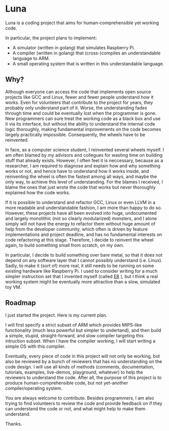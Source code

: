 # Luna

Luna is a coding project that aims for human-comprehensible yet
working code.

In particular, the project plans to implement:

- A simulator (written in golang) that simulates Raspberry Pi.
- A compiler (written in golang) that (cross-)compiles an
  understandable language to ARM.
- A small operating system that is written in this understandable
  language.

## Why?

Although everyone can access the code that implements open source
projects like GCC and Linux, fewer and fewer people understand how it
works. Even for volunteers that contribute to the project for years,
they probably only understand part of it. Worse, the understanding
fades through time and could be eventually lost when the programmer is
gone. New programmers can sure treat the working code as a black box
and use it via its interface, but without the ability to understand
the internal code logic thoroughly, making fundamental improvements on
the code becomes largely practically impossible. Consequently, the
wheels have to be reinvented.

In face, as a computer science student, I reinvented several wheels
myself. I am often blamed by my advisors and collegues for wasting
time on building stuff that already exists. However, I often feel it
is neccessary, because as a researcher, I am required to diagnose and
explain how and why something works or not, and hence have to
understand how it works inside, and reinventing the wheel is often the
fastest among all ways, and maybe the only way, to achieve this
level of understanding. For the blames I received, I blame the ones
that just wrote the code that works but never thoroughly explained how
the code works.

If it is possible to understand and refactor GCC, Linux or even LLVM
in a more readable and understandable fashion, I am more than happy to
do so. However, these projects have all been evolved into huge,
undocumented and largely monolithic (not so clearly modularized)
monsters, and I alone simply will not have the energy to refactor them
without huge amount of help from the developer community, which often
is driven by feature implementations and project deadline, and has no
fundamental interests on code refactoring at this stage. Therefore, I
decide to reinvent the wheel again, to build something small from
scratch, on my own.

In particular, I decide to build something over bare metal, so that it
does not depend on any software layer that I cannot possibly
understand (i.e. Linux). Sadly, to make it (sort of) more real, it
still needs to be running on some existing hardware like Raspberry Pi.
I used to consider writing for a much simpler instruction set that I
invented myself (called [E8](http://e8vm.net) ), but I think a real
working system might be eventually more attractive than a slow,
simulated toy VM.

## Roadmap

I just started the project. Here is my current plan.

I will first specify a strict subset of ARM which provides MIPS-like
functionality (much less powerful but simpler to undertand), and then
build a simple, stupid, straight-forward, and slow compiler targeting
this intruction subset. When I have the compiler working, I will start
writing a simple OS with this compiler.

Eventually, every piece of code in this project will not only be
working, but also be reviewed by a bunch of reviewers that has no
understanding on the code design. I will use all kinds of methods
(comments, documentation, tutorials, examples, live-demos, playground,
whatever) to help the reviewers to understand the code. After all,
the purpose of this project is to produce human-comprehensible code,
but not yet-another compiler/operating system.

You are always welcome to contribute. Besides programmers, I am also
trying to find volunteers to review the code and provide feedback on
if they can understand the code or not, and what might help to make
them understand. 

Thanks.
